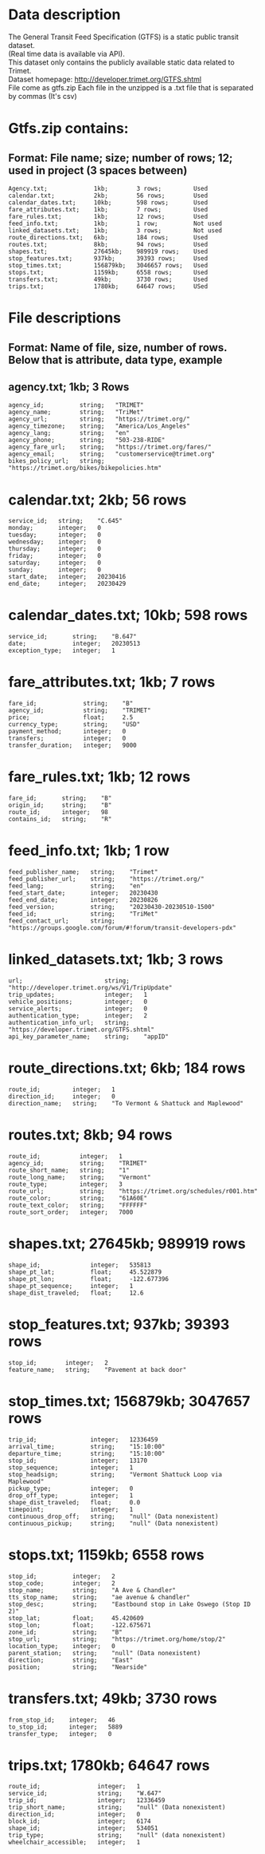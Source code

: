 # Data description
The General Transit Feed Specification (GTFS) is a static public transit dataset.  
(Real time data is available via API).   
This dataset only contains the publicly available static data related to Trimet.   
Dataset homepage: http://developer.trimet.org/GTFS.shtml  
File come as gtfs.zip
Each file in the unzipped is a .txt file that is separated by commas (It's csv)  

# Gtfs.zip contains:  
## Format: File name; size; number of rows; 12; used in project (3 spaces between)
    Agency.txt;             1kb;        3 rows;         Used
    calendar.txt;           2kb;        56 rows;        Used
    calendar_dates.txt;     10kb;       598 rows;       Used
    fare_attributes.txt;    1kb;        7 rows;         Used
    fare_rules.txt;         1kb;        12 rows;        Used
    feed_info.txt;          1kb;        1 row;          Not used
    linked_datasets.txt;    1kb;        3 rows;         Not used
    route_directions.txt;   6kb;        184 rows;       Used
    routes.txt;             8kb;        94 rows;        Used
    shapes.txt;             27645kb;    989919 rows;    Used
    stop_features.txt;      937kb;      39393 rows;     Used
    stop_times.txt;         156879kb;   3046657 rows;   Used
    stops.txt;              1159kb;     6558 rows;      Used
    transfers.txt;          49kb;       3730 rows;      Used
    trips.txt;              1780kb;     64647 rows;     USed

# File descriptions
## Format: Name of file, size, number of rows. Below that is attribute, data type, example
## agency.txt; 1kb; 3 Rows
    agency_id;          string;   "TRIMET"  
    agency_name;        string;   "TriMet"  
    agency_url;         string;   "https://trimet.org/"  
    agency_timezone;    string;   "America/Los_Angeles"  
    agency_lang;        string;   "en"  
    agency_phone;       string;   "503-238-RIDE"  
    agency_fare_url;    string;   "https://trimet.org/fares/"  
    agency_email;       string;   "customerservice@trimet.org"  
    bikes_policy_url;   string;   "https://trimet.org/bikes/bikepolicies.htm"  

# calendar.txt; 2kb; 56 rows
    service_id;   string;    "C.645"
    monday;       integer;   0
    tuesday;      integer;   0
    wednesday;    integer;   0
    thursday;     integer;   0
    friday;       integer;   0
    saturday;     integer;   0
    sunday;       integer;   0
    start_date;   integer;   20230416 
    end_date;     integer;   20230429

# calendar_dates.txt; 10kb; 598 rows
    service_id;       string;    "B.647"
    date;             integer;   20230513
    exception_type;   integer;   1

# fare_attributes.txt; 1kb; 7 rows
    fare_id;             string;    "B"
    agency_id;           string;    "TRIMET"
    price;               float;     2.5
    currency_type;       string;    "USD"
    payment_method;      integer;   0
    transfers;           integer;   0
    transfer_duration;   integer;   9000

# fare_rules.txt; 1kb; 12 rows
    fare_id;       string;    "B"
    origin_id;     string;    "B"
    route_id;      integer;   98
    contains_id;   string;    "R"

# feed_info.txt; 1kb; 1 row
    feed_publisher_name;   string;    "Trimet"
    feed_publisher_url;    string;    "https://trimet.org/"
    feed_lang;             string;    "en"
    feed_start_date;       integer;   20230430
    feed_end_date;         integer;   20230826
    feed_version;          string;    "20230430-20230510-1500"
    feed_id;               string;    "TriMet"
    feed_contact_url;      string;    "https://groups.google.com/forum/#!forum/transit-developers-pdx"

# linked_datasets.txt; 1kb; 3 rows
    url;                       string;    "http://developer.trimet.org/ws/V1/TripUpdate"
    trip_updates;              integer;   1
    vehicle_positions;         integer;   0
    service_alerts;            integer;   0
    authentication_type;       integer;   2
    authentication_info_url;   string;    "https://developer.trimet.org/GTFS.shtml"
    api_key_parameter_name;    string;    "appID"

# route_directions.txt; 6kb; 184 rows
    route_id;         integer;   1
    direction_id;     integer;   0
    direction_name;   string;    "To Vermont & Shattuck and Maplewood"

# routes.txt; 8kb; 94 rows
    route_id;           integer;   1
    agency_id;          string;    "TRIMET"
    route_short_name;   string;    "1"
    route_long_name;    string;    "Vermont"
    route_type;         integer;   3
    route_url;          string;    "https://trimet.org/schedules/r001.htm"
    route_color;        string;    "61A60E"
    route_text_color;   string;    "FFFFFF"
    route_sort_order;   integer;   7000

# shapes.txt; 27645kb; 989919 rows
    shape_id;              integer;   535813
    shape_pt_lat;          float;     45.522879
    shape_pt_lon;          float;     -122.677396
    shape_pt_sequence;     integer;   1
    shape_dist_traveled;   float;     12.6

# stop_features.txt; 937kb; 39393 rows
    stop_id;        integer;   2
    feature_name;   string;    "Pavement at back door"

# stop_times.txt; 156879kb; 3047657 rows
    trip_id;               integer;   12336459
    arrival_time;          string;    "15:10:00"
    departure_time;        string;    "15:10:00"
    stop_id;               integer;   13170
    stop_sequence;         integer;   1
    stop_headsign;         string;    "Vermont Shattuck Loop via Maplewood"
    pickup_type;           integer;   0
    drop_off_type;         integer;   1
    shape_dist_traveled;   float;     0.0
    timepoint;             integer;   1
    continuous_drop_off;   string;    "null" (Data nonexistent)
    continuous_pickup;     string;    "null" (Data nonexistent)

# stops.txt; 1159kb; 6558 rows
    stop_id;          integer;   2
    stop_code;        integer;   2
    stop_name;        string;    "A Ave & Chandler"
    tts_stop_name;    string;    "ae avenue & chandler"
    stop_desc;        string;    "Eastbound stop in Lake Oswego (Stop ID 2)"
    stop_lat;         float;     45.420609
    stop_lon;         float;     -122.675671
    zone_id;          string;    "B"
    stop_url;         string;    "https://trimet.org/home/stop/2"
    location_type;    integer;   0
    parent_station;   string;    "null" (Data nonexistent)
    direction;        string;    "East"
    position;         string;    "Nearside"

# transfers.txt; 49kb; 3730 rows
    from_stop_id;    integer;   46
    to_stop_id;      integer;   5889
    transfer_type;   integer;   0

# trips.txt; 1780kb; 64647 rows
    route_id;                integer;   1
    service_id;              string;    "W.647"
    trip_id;                 integer;   12336459
    trip_short_name;         string;    "null" (Data nonexistent)
    direction_id;            integer;   0
    block_id;                integer;   6174
    shape_id;                integer;   534051
    trip_type;               string;    "null" (data nonexistent)
    wheelchair_accessible;   integer;   1